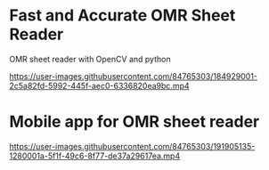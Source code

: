 # Fast and Accurate OMR Sheet Reader
OMR sheet reader with OpenCV and python 


https://user-images.githubusercontent.com/84765303/184929001-2c5a82fd-5992-445f-aec0-6336820ea9bc.mp4




# Mobile app for OMR sheet reader
https://user-images.githubusercontent.com/84765303/191905135-1280001a-5f1f-49c6-8f77-de37a29617ea.mp4

